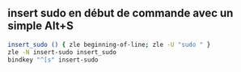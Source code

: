 ## insert sudo en début de commande avec un simple Alt+S


```bash
insert_sudo () { zle beginning-of-line; zle -U "sudo " }
zle -N insert-sudo insert_sudo
bindkey "^[s" insert-sudo
```
